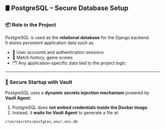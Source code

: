 ## 🛢️ PostgreSQL – Secure Database Setup

### 📦 Role in the Project

PostgreSQL is used as the **relational database** for the Django backend.  
It stores persistent application data such as:

- 👤 User accounts and authentication sessions
- 🎯 Match history, game scores
- 🗂️ Any application-specific data tied to the project logic

---

### 🔐 Secure Startup with Vault

PostgreSQL uses a **dynamic secrets injection mechanism** powered by **Vault Agent**:

1. PostgreSQL does **not embed credentials inside the Docker image**.
2. Instead, it **waits for Vault Agent** to generate a file at:

```bash
/run/secrets/postgres_env/.env.db
